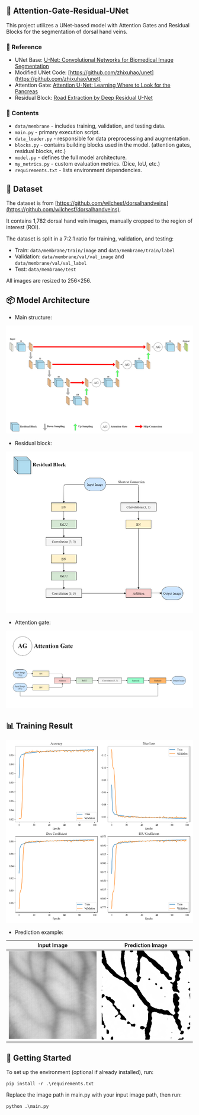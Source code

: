## 📝 Attention-Gate-Residual-UNet
This project utilizes a UNet-based model with Attention Gates and Residual Blocks for the segmentation of dorsal hand veins.

### 🔗 Reference
- UNet Base: [U-Net: Convolutional Networks for Biomedical Image Segmentation](https://arxiv.org/abs/1505.04597)
- Modified UNet Code: [https://github.com/zhixuhao/unet](https://github.com/zhixuhao/unet)
- Attention Gate: [Attention U-Net: Learning Where to Look for the Pancreas](https://arxiv.org/abs/1804.03999)
- Residual Block: [Road Extraction by Deep Residual U-Net](https://arxiv.org/abs/1711.10684)

### 📁 Contents
- `data/membrane` - includes training, validation, and testing data.
- `main.py` - primary execution script.
- `data_loader.py` - responsible for data preprocessing and augmentation.
- `blocks.py` - contains building blocks used in the model. (attention gates, residual blocks, etc.)
- `model.py` - defines the full model architecture.
- `my_metrics.py` - custom evaluation metrics. (Dice, IoU, etc.)
- `requirements.txt` - lists environment dependencies.

## 📁 Dataset
The dataset is from [https://github.com/wilchesf/dorsalhandveins](https://github.com/wilchesf/dorsalhandveins). 

It contains 1,782 dorsal hand vein images, manually cropped to the region of interest (ROI).

The dataset is split in a 7:2:1 ratio for training, validation, and testing:
- Train: `data/membrane/train/image` and `data/membrane/train/label`
- Validation: `data/membrane/val/val_image` and `data/membrane/val/val_label`
- Test: `data/membrane/test`

All images are resized to 256×256.

## 📦 Model Architecture
- Main structure:
  
![main](image/0.png)


- Residual block:

![Residual](image/1.png)


- Attention gate:

![Attention](image/2.png)


## 📊 Training Result

![metrics](image/3.png)

- Prediction example:

| Input Image | Prediction Image |
|-------------|------------------|
| ![input](data/membrane/test/4.png) | ![prediction](data/membrane/test/4_predict.png) |

## 🚀 Getting Started
To set up the environment (optional if already installed), run:
```
pip install -r .\requirements.txt
```
Replace the image path in main.py with your input image path, then run:
```
python .\main.py 
```
